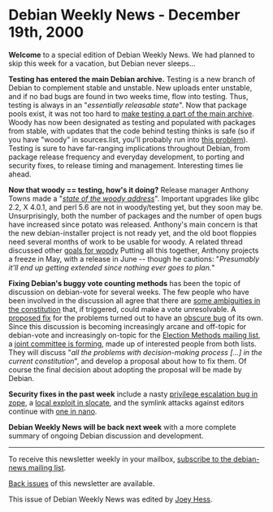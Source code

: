 
Debian Weekly News - December 19th, 2000
========================================



**Welcome** to a special edition of Debian Weekly News. We had planned
to skip this week for a vacation, but Debian never sleeps...




**Testing has entered the main Debian archive.** Testing is a new branch
of Debian to complement stable and unstable. New uploads enter
unstable, and if no bad bugs are found in two weeks time, flow into testing.
Thus, testing is always in an "*essentially releasable state*".
Now that package pools exist, it was not too
hard to [make
testing a part of the main archive](https://lists.debian.org/debian-devel-0012/msg01640.html). Woody has now been designated as
testing and populated with packages from stable, with updates that the code
behind testing thinks is safe (so if you have "woody" in sources.list,
you'll probably run into
[this
problem](https://lists.debian.org/debian-user-0012/msg03358.html)). Testing is sure to have far-ranging implications throughout
Debian, from package release frequency and everyday development, to porting
and security fixes, to release timing and management. Interesting times lie
ahead.




**Now that woody == testing, how's it doing?** Release manager Anthony
Towns made a
"[*state of the woody address*](https://lists.debian.org/debian-devel-announce-0012/msg00012.html)". Important upgrades like glibc 2.2,
X 4.0.1, and perl 5.6 are not in woody/testing yet, but they soon may be.
Unsurprisingly, both the number of packages and the number of open bugs have
increased since potato was released. Anthony's main concern is that the new
debian-installer project is not ready yet, and the old boot floppies need
several months of work to be usable for woody. A related thread discussed
other [goals
for woody](https://lists.debian.org/debian-devel-0012/msg01739.html) Putting all this together, Anthony projects a freeze in May,
with a release in June -- though he cautions: "*Presumably it'll end up
getting extended since nothing ever goes to plan.*"




**Fixing Debian's buggy vote counting methods** has been the topic of
discussion on debian-vote for several weeks. The few people who have been
involved in the discussion all agree that there are
[some
ambiguities in the constitution](https://lists.debian.org/debian-vote-0012/msg00090.html)
that, if triggered, could make a vote unresolvable. A
[proposed
fix](https://lists.debian.org/debian-vote-0012/msg00090.html) for the problems turned out to have an
[obscure
bug](https://lists.debian.org/debian-vote-0012/msg00106.html) of its own. Since this discussion is becoming increasingly arcane
and off-topic for debian-vote and increasingly on-topic for the
[Election Methods mailing list](http://www.eskimo.com/~robla/em/),
a [joint committee
is forming](https://lists.debian.org/debian-vote-0012/msg00091.html), made up of interested people from both lists. They will
discuss "*all the problems with decision-making process [...] in the
current constitution*", and develop a proposal about how to fix them.
Of course the final decision about adopting the proposal will be made by
Debian.




**Security fixes in the past week** include a nasty
[privilege escalation bug in
zope](https://www.debian.org/security/2000/20001219), a [local exploit in
slocate](https://www.debian.org/security/2000/20001217a), and the symlink attacks against editors continue with
[one in nano](https://www.debian.org/security/2000/20001217).




**Debian Weekly News will be back next week** with a more complete
summary of ongoing Debian discussion and development.





---



 To receive this newsletter weekly in your mailbox, [subscribe to the debian-news mailing list](https://lists.debian.org/debian-news/).



[Back issues](https://www.debian.org/News/weekly/) of this newsletter are available.



This issue of Debian Weekly News was edited by [Joey Hess](mailto:dwn@debian.org).




